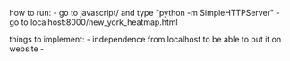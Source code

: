 how to run:
	- go to javascript/ and type "python -m SimpleHTTPServer"
	- go to localhost:8000/new_york_heatmap.html

things to implement:
	- independence from localhost to be able to put it on website
	- 
	
